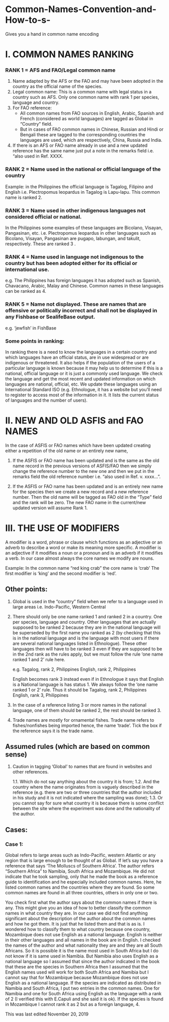 # Common-Names-Convention-and-How-to-s-
Gives you a hand in common name encoding

# I. COMMON NAMES RANKING

### RANK 1 = AFS and FAO/Legal common name

1. Name adapted by the AFS or the FAO and may have been adopted in the country as the official name of the species. 
2. Legal common name: This is a common name with legal status in a country such as AFS. Only one common name with rank 1 
   per species, language and country. 
3. For FAO reference:
   * All common names from FAO sources in English, Arabic, Spanish and French (considered as world languages) are tagged 
     as Global in “Country” field. 
   * But in cases of FAO common names in Chinese, Russian and Hindi or Bengali these are tagged to the corresponding 
     countries the languages are used, which are respectively, China, Russia and India.
4. If there is an AFS or FAO name already in use and a new updated reference has the same name just put a note in the 
   remarks field   i.e. “also used in Ref. XXXX.


### RANK 2 = Name used in the national or official language of the country
   Example: in the Philippines the official language is Tagalog, Filipino and English 
   i.e. Plectropomus leopardus  in Tagalog is Lapu-lapu. This common name is ranked 2.


### RANK 3 = Name used in other indigenous languages not considered official or national. 
   In the Philippines some examples of these languages are Bicolano, Visayan, Pangasinan, etc. 
   i.e. Plectropomus leopardus in other languages such as Bicolano, Visayan, Pangasinan are pugapo, labungan, and takulit, 
        respectively. These are ranked 3 . 

### RANK 4 = Name used in language not indigenous to the country but has been adopted either for its official or international use. 
   e.g. The Philippines has foreign languages it has adopted such as Spanish, Chavacano, Arabic, Malay and Chinese. Common 
        names in these languages can be ranked as 4. 

### RANK 5 = Name not displayed. These are names that are offensive or politically incorrect and shall not be displayed in any Fishbase or SealifeBase output.  
   e.g. ‘jewfish’ in FishBase



### Some points in ranking:

     
In ranking there is a need to know the languages in a certain country and which languages have an official status,
are in use widespread or are indigenous or threatened. It also helps if the population of the users of a particular language is known because it may help us to determine if this is a national, official language or it is just a commonly used language. We check the language and get the most recent and updated information on which languages are national, official, etc. We update these languages using an International Standard ISO (e.g.  Ethnologue, it has a website but you’ll need to register to access most of the information in it. It lists the current status of languages and the number of users). 


# II. NEW AND OLD ASFIS and FAO NAMES

In the case of ASFIS or FAO names which have been updated creating either a repetition of the old name or an entirely new name, 

1. If the ASFIS or FAO name has been updated and is the same as the old name record in the previous versions of ASFIS/FAO 
   then we simply change the reference number to the new one and then we put in the remarks field the old reference number 
   i.e. “also used in Ref. v. xxxx...”. 

2. If the ASFIS or FAO name has been updated and is an entirely new name for the species then we create a new record and a 
   new reference number.
   Then the old name will be tagged as FAO old in the “Type” field and the rank will be zero.   The new FAO name in the 
   current/new updated version will assume Rank 1. 



# III. THE USE OF MODIFIERS

   A modifier is a word, phrase or clause which functions as an adjective or an adverb to describe a word or make its meaning more specific. A modifier is an adjective if it modifies a noun or a pronoun and is an adverb if it modifies a verb. In our case almost always the core names we modify are nouns. 

Example:   In the common name “red king crab” the core name is ‘crab’
The first modifier is ‘king’ and the second modifier is ‘red’.

## Other points: 
1. Global is used in the “country” field when we refer to a language used in large areas 
   i.e.  Indo-Pacific, Western Central 

2. There should only be one name ranked 1 and ranked 2 in a country. One per species, language and country. Other 
   languages that are actually supposed to be ranked 2 because they are in the national language will be superseded by the 
   first name you ranked as 2 (by checking that this is in the national language and is the language with most users if 
   there are several national languages listed in Ethnologue). These other languages then will have to be ranked 3 even if 
   they are supposed to be in the 2nd rank as the rules apply, but we must follow the rule ‘one name ranked 1 and 2’ rule 
   here. 

   e.g. Tagalog, rank 2, Philippines
        English, rank 2, Philippines

   English becomes rank 3 instead even if in Ethnologue it says that English is a National language is has status 1. We 
   always follow the ‘one name ranked 1 or 2’ rule. Thus it should be 
		Tagalog, rank 2, Philippines 
		English, rank 3, Philippines

3. In the case of a reference listing 3 or more names in the national language, one of them should be ranked 2, the rest 
   should be ranked 3.  

4. Trade names are mostly for ornamental fishes. Trade name refers to fishes/nonfishes being imported hence, the name 
   ‘trade’. Tick the box if the reference says it is the trade name. 


## Assumed rules (which are based on common sense) 
1. Caution in tagging ‘Global’ to names that are found in websites and other references. 

   1.1.	Which do not say anything about the country it is from; 
   1.2.	And the country where the name originates from is vaguely described in the reference (e.g. there are two or three 
        countries that the author included in his study and it is not indicated where the sampling was done); 
   1.3.	Or you cannot say for sure what country it is because there is some conflict between the site where the experiment 
        was done and the nationality of the author. 




## Cases:

### Case 1:

Global refers to large areas such as Indo-Pacific, western Atlantic or any region that is large enough to be thought of as Global.  If let’s say you have a reference that says ‘The Molluscs of Southern Africa’. The author refers “Southern Africa” to Namibia, South Africa and Mozambique. He did not indicate that he took sampling, only that he made the book as a reference guide to identification and he especially included common names.  Here, he listed common names and the countries where they are found. So some common names are found in all three countries, others in only one or two.  

You check first what the author says about the common names if there is any. This might give you an idea of how to better classify the common names in what country they are. In our case we did not find anything significant about the description of the author about the common names and how he got them. It is just that he listed them and that is as is. 
I wondered how to classify them to what country because one country, Mozambique does not use English as a national language. English is neither in their other languages and all names in the book are in English. I checked the names of the author and what nationality they are and they are all South Africans. So it is possible it is the name most used in South Africa but I do not know if it is same used in Namibia. But Namibia also uses English as a national language so I assumed that since the author indicated in the book that these are the species in Southern Africa then I assumed that the English names used will work for both South Africa and Namibia but I cannot say that for Mozambique because Mozambique does not use English as a national language. If the species are indicated as distributed in Namibia and South Africa, I put two entries in the common names. One for Namibia and one for South Africa using English as the language with a rank of 2 (I verified this with E.Capuli and she said it is ok).  If the species is found in Mozambique I cannot rank it as 2 but as a foreign language, 4. 


This was last edited November 20, 2019
